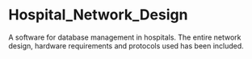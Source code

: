 # Hospital_Network_Design
A software for database management in hospitals. The entire network design, hardware requirements and protocols used has been included.
